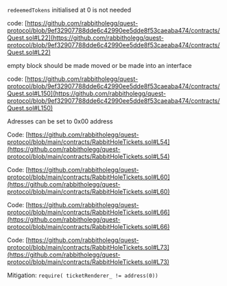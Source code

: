 `redeemedTokens` initialised at 0 is not needed 

code: [https://github.com/rabbitholegg/quest-protocol/blob/9ef32907788dde6c42990ee5dde8f53caeaba474/contracts/Quest.sol#L22](https://github.com/rabbitholegg/quest-protocol/blob/9ef32907788dde6c42990ee5dde8f53caeaba474/contracts/Quest.sol#L22)

empty block should be made moved or be made into an interface

code: [https://github.com/rabbitholegg/quest-protocol/blob/9ef32907788dde6c42990ee5dde8f53caeaba474/contracts/Quest.sol#L150](https://github.com/rabbitholegg/quest-protocol/blob/9ef32907788dde6c42990ee5dde8f53caeaba474/contracts/Quest.sol#L150)

Adresses can be set to 0x00 address

Code: [https://github.com/rabbitholegg/quest-protocol/blob/main/contracts/RabbitHoleTickets.sol#L54](https://github.com/rabbitholegg/quest-protocol/blob/main/contracts/RabbitHoleTickets.sol#L54)

Code: [https://github.com/rabbitholegg/quest-protocol/blob/main/contracts/RabbitHoleTickets.sol#L60](https://github.com/rabbitholegg/quest-protocol/blob/main/contracts/RabbitHoleTickets.sol#L60)

Code: [https://github.com/rabbitholegg/quest-protocol/blob/main/contracts/RabbitHoleTickets.sol#L66](https://github.com/rabbitholegg/quest-protocol/blob/main/contracts/RabbitHoleTickets.sol#L66)

Code: [https://github.com/rabbitholegg/quest-protocol/blob/main/contracts/RabbitHoleTickets.sol#L73](https://github.com/rabbitholegg/quest-protocol/blob/main/contracts/RabbitHoleTickets.sol#L73)

Mitigation: `require( ticketRenderer_ != address(0))`